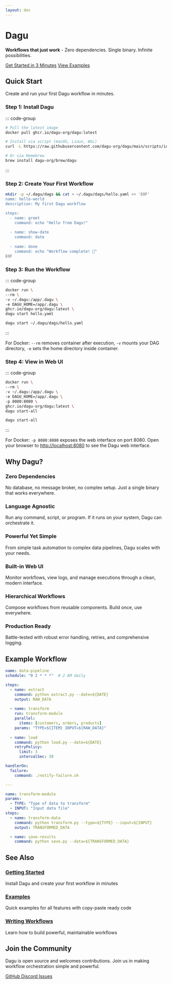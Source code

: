 ```yaml
---
layout: doc
---
```


# Dagu

**Workflows that just work** - Zero dependencies. Single binary. Infinite possibilities.

<div class="hero-section">
  <div class="hero-actions">
    <a href="/getting-started/" class="VPButton brand">Get Started in 3 Minutes</a>
    <a href="/writing-workflows/examples/" class="VPButton alt">View Examples</a>
  </div>
</div>

## Quick Start

Create and run your first Dagu workflow in minutes.

### Step 1: Install Dagu

::: code-group

```bash [Docker]
# Pull the latest image
docker pull ghcr.io/dagu-org/dagu:latest
```

```bash [Binary]
# Install via script (macOS, Linux, WSL)
curl -L https://raw.githubusercontent.com/dagu-org/dagu/main/scripts/installer.sh | bash

# Or via Homebrew
brew install dagu-org/brew/dagu
```

:::

### Step 2: Create Your First Workflow

```bash
mkdir -p ~/.dagu/dags && cat > ~/.dagu/dags/hello.yaml << 'EOF'
name: hello-world
description: My first Dagu workflow

steps:
  - name: greet
    command: echo "Hello from Dagu!"
    
  - name: show-date
    command: date
    
  - name: done
    command: echo "Workflow complete! 🎉"
EOF
```

### Step 3: Run the Workflow

::: code-group

```bash [Docker]
docker run \
--rm \
-v ~/.dagu:/app/.dagu \
-e DAGU_HOME=/app/.dagu \
ghcr.io/dagu-org/dagu:latest \
dagu start hello.yaml
```

```bash [Binary]
dagu start ~/.dagu/dags/hello.yaml
```

:::

For Docker: `--rm` removes container after execution, `-v` mounts your DAG directory, `-e` sets the home directory inside container.

### Step 4: View in Web UI

::: code-group

```bash [Docker]
docker run \
--rm \
-v ~/.dagu:/app/.dagu \
-e DAGU_HOME=/app/.dagu \
-p 8080:8080 \
ghcr.io/dagu-org/dagu:latest \
dagu start-all
```

```bash [Binary]
dagu start-all
```

:::

For Docker: `-p 8080:8080` exposes the web interface on port 8080. Open your browser to [http://localhost:8080](http://localhost:8080) to see the Dagu web interface.

## Why Dagu?

### Zero Dependencies
No database, no message broker, no complex setup. Just a single binary that works everywhere.

### Language Agnostic  
Run any command, script, or program. If it runs on your system, Dagu can orchestrate it.

### Powerful Yet Simple
From simple task automation to complex data pipelines, Dagu scales with your needs.

### Built-in Web UI
Monitor workflows, view logs, and manage executions through a clean, modern interface.

### Hierarchical Workflows
Compose workflows from reusable components. Build once, use everywhere.

### Production Ready
Battle-tested with robust error handling, retries, and comprehensive logging.

## Example Workflow

```yaml
name: data-pipeline
schedule: "0 2 * * *"  # 2 AM daily

steps:
  - name: extract
    command: python extract.py --date=${DATE}
    output: RAW_DATA
    
  - name: transform
    run: transform-module
    parallel:
      items: [customers, orders, products]
    params: "TYPE=${ITEM} INPUT=${RAW_DATA}"
    
  - name: load
    command: python load.py --date=${DATE}
    retryPolicy:
      limit: 3
      intervalSec: 30

handlerOn:
  failure:
    command: ./notify-failure.sh

---

name: transform-module
params:
  - TYPE: "Type of data to transform"
  - INPUT: "Input data file"
steps:
  - name: transform-data
    command: python transform.py --type=${TYPE} --input=${INPUT}
    output: TRANSFORMED_DATA

  - name: save-results
    command: python save.py --data=${TRANSFORMED_DATA}
```

## See Also

<div class="next-steps">
  <div class="step-card">
    <h3><a href="/getting-started/">Getting Started</a></h3>
    <p>Install Dagu and create your first workflow in minutes</p>
  </div>
  <div class="step-card">
    <h3><a href="/writing-workflows/examples/">Examples</a></h3>
    <p>Quick examples for all features with copy-paste ready code</p>
  </div>
  <div class="step-card">
    <h3><a href="/writing-workflows/">Writing Workflows</a></h3>
    <p>Learn how to build powerful, maintainable workflows</p>
  </div>
</div>

## Join the Community

Dagu is open source and welcomes contributions. Join us in making workflow orchestration simple and powerful.

<div class="community-links">
  <a href="https://github.com/dagu-org/dagu" class="community-link">
    <span class="icon">GitHub</span>
  </a>
  <a href="https://discord.gg/gpahPpqyAP" class="community-link">
    <span class="icon">Discord</span>
  </a>
  <a href="https://github.com/dagu-org/dagu/issues" class="community-link">
    <span class="icon">Issues</span>
  </a>
</div>

